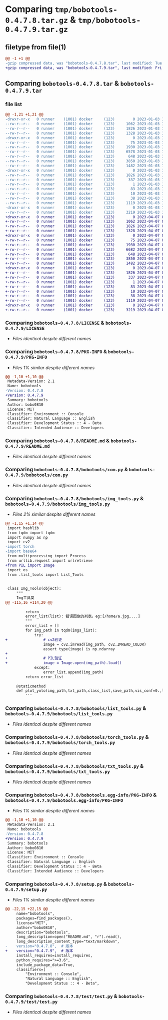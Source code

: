 # Comparing `tmp/bobotools-0.4.7.8.tar.gz` & `tmp/bobotools-0.4.7.9.tar.gz`

## filetype from file(1)

```diff
@@ -1 +1 @@
-gzip compressed data, was "bobotools-0.4.7.8.tar", last modified: Tue Jan  3 13:07:27 2023, max compression
+gzip compressed data, was "bobotools-0.4.7.9.tar", last modified: Fri Apr  7 03:18:01 2023, max compression
```

## Comparing `bobotools-0.4.7.8.tar` & `bobotools-0.4.7.9.tar`

### file list

```diff
@@ -1,21 +1,21 @@
-drwxr-xr-x   0 runner    (1001) docker     (123)        0 2023-01-03 13:07:27.336599 bobotools-0.4.7.8/
--rw-r--r--   0 runner    (1001) docker     (123)     1062 2023-01-03 13:07:18.000000 bobotools-0.4.7.8/LICENSE
--rw-r--r--   0 runner    (1001) docker     (123)     1826 2023-01-03 13:07:27.336599 bobotools-0.4.7.8/PKG-INFO
--rw-r--r--   0 runner    (1001) docker     (123)     1328 2023-01-03 13:07:18.000000 bobotools-0.4.7.8/README.md
-drwxr-xr-x   0 runner    (1001) docker     (123)        0 2023-01-03 13:07:27.336599 bobotools-0.4.7.8/bobotools/
--rw-r--r--   0 runner    (1001) docker     (123)       75 2023-01-03 13:07:18.000000 bobotools-0.4.7.8/bobotools/__init__.py
--rw-r--r--   0 runner    (1001) docker     (123)     1930 2023-01-03 13:07:18.000000 bobotools-0.4.7.8/bobotools/com.py
--rw-r--r--   0 runner    (1001) docker     (123)     6578 2023-01-03 13:07:18.000000 bobotools-0.4.7.8/bobotools/img_tools.py
--rw-r--r--   0 runner    (1001) docker     (123)      648 2023-01-03 13:07:18.000000 bobotools-0.4.7.8/bobotools/list_tools.py
--rw-r--r--   0 runner    (1001) docker     (123)     3850 2023-01-03 13:07:18.000000 bobotools-0.4.7.8/bobotools/torch_tools.py
--rw-r--r--   0 runner    (1001) docker     (123)     1482 2023-01-03 13:07:18.000000 bobotools-0.4.7.8/bobotools/txt_tools.py
-drwxr-xr-x   0 runner    (1001) docker     (123)        0 2023-01-03 13:07:27.336599 bobotools-0.4.7.8/bobotools.egg-info/
--rw-r--r--   0 runner    (1001) docker     (123)     1826 2023-01-03 13:07:27.000000 bobotools-0.4.7.8/bobotools.egg-info/PKG-INFO
--rw-r--r--   0 runner    (1001) docker     (123)      337 2023-01-03 13:07:27.000000 bobotools-0.4.7.8/bobotools.egg-info/SOURCES.txt
--rw-r--r--   0 runner    (1001) docker     (123)        1 2023-01-03 13:07:27.000000 bobotools-0.4.7.8/bobotools.egg-info/dependency_links.txt
--rw-r--r--   0 runner    (1001) docker     (123)       83 2023-01-03 13:07:27.000000 bobotools-0.4.7.8/bobotools.egg-info/requires.txt
--rw-r--r--   0 runner    (1001) docker     (123)       10 2023-01-03 13:07:27.000000 bobotools-0.4.7.8/bobotools.egg-info/top_level.txt
--rw-r--r--   0 runner    (1001) docker     (123)       38 2023-01-03 13:07:27.336599 bobotools-0.4.7.8/setup.cfg
--rw-r--r--   0 runner    (1001) docker     (123)     1119 2023-01-03 13:07:18.000000 bobotools-0.4.7.8/setup.py
-drwxr-xr-x   0 runner    (1001) docker     (123)        0 2023-01-03 13:07:27.336599 bobotools-0.4.7.8/test/
--rw-r--r--   0 runner    (1001) docker     (123)     3219 2023-01-03 13:07:18.000000 bobotools-0.4.7.8/test/test.py
+drwxr-xr-x   0 runner    (1001) docker     (123)        0 2023-04-07 03:18:01.287969 bobotools-0.4.7.9/
+-rw-r--r--   0 runner    (1001) docker     (123)     1062 2023-04-07 03:17:50.000000 bobotools-0.4.7.9/LICENSE
+-rw-r--r--   0 runner    (1001) docker     (123)     1826 2023-04-07 03:18:01.287969 bobotools-0.4.7.9/PKG-INFO
+-rw-r--r--   0 runner    (1001) docker     (123)     1328 2023-04-07 03:17:50.000000 bobotools-0.4.7.9/README.md
+drwxr-xr-x   0 runner    (1001) docker     (123)        0 2023-04-07 03:18:01.287969 bobotools-0.4.7.9/bobotools/
+-rw-r--r--   0 runner    (1001) docker     (123)       75 2023-04-07 03:17:50.000000 bobotools-0.4.7.9/bobotools/__init__.py
+-rw-r--r--   0 runner    (1001) docker     (123)     1930 2023-04-07 03:17:50.000000 bobotools-0.4.7.9/bobotools/com.py
+-rw-r--r--   0 runner    (1001) docker     (123)     6682 2023-04-07 03:17:50.000000 bobotools-0.4.7.9/bobotools/img_tools.py
+-rw-r--r--   0 runner    (1001) docker     (123)      648 2023-04-07 03:17:50.000000 bobotools-0.4.7.9/bobotools/list_tools.py
+-rw-r--r--   0 runner    (1001) docker     (123)     3850 2023-04-07 03:17:50.000000 bobotools-0.4.7.9/bobotools/torch_tools.py
+-rw-r--r--   0 runner    (1001) docker     (123)     1482 2023-04-07 03:17:50.000000 bobotools-0.4.7.9/bobotools/txt_tools.py
+drwxr-xr-x   0 runner    (1001) docker     (123)        0 2023-04-07 03:18:01.287969 bobotools-0.4.7.9/bobotools.egg-info/
+-rw-r--r--   0 runner    (1001) docker     (123)     1826 2023-04-07 03:18:01.000000 bobotools-0.4.7.9/bobotools.egg-info/PKG-INFO
+-rw-r--r--   0 runner    (1001) docker     (123)      337 2023-04-07 03:18:01.000000 bobotools-0.4.7.9/bobotools.egg-info/SOURCES.txt
+-rw-r--r--   0 runner    (1001) docker     (123)        1 2023-04-07 03:18:01.000000 bobotools-0.4.7.9/bobotools.egg-info/dependency_links.txt
+-rw-r--r--   0 runner    (1001) docker     (123)       83 2023-04-07 03:18:01.000000 bobotools-0.4.7.9/bobotools.egg-info/requires.txt
+-rw-r--r--   0 runner    (1001) docker     (123)       10 2023-04-07 03:18:01.000000 bobotools-0.4.7.9/bobotools.egg-info/top_level.txt
+-rw-r--r--   0 runner    (1001) docker     (123)       38 2023-04-07 03:18:01.287969 bobotools-0.4.7.9/setup.cfg
+-rw-r--r--   0 runner    (1001) docker     (123)     1119 2023-04-07 03:17:50.000000 bobotools-0.4.7.9/setup.py
+drwxr-xr-x   0 runner    (1001) docker     (123)        0 2023-04-07 03:18:01.287969 bobotools-0.4.7.9/test/
+-rw-r--r--   0 runner    (1001) docker     (123)     3219 2023-04-07 03:17:50.000000 bobotools-0.4.7.9/test/test.py
```

### Comparing `bobotools-0.4.7.8/LICENSE` & `bobotools-0.4.7.9/LICENSE`

 * *Files identical despite different names*

### Comparing `bobotools-0.4.7.8/PKG-INFO` & `bobotools-0.4.7.9/PKG-INFO`

 * *Files 1% similar despite different names*

```diff
@@ -1,10 +1,10 @@
 Metadata-Version: 2.1
 Name: bobotools
-Version: 0.4.7.8
+Version: 0.4.7.9
 Summary: bobotools
 Author: bobo0810
 License: MIT
 Classifier: Environment :: Console
 Classifier: Natural Language :: English
 Classifier: Development Status :: 4 - Beta
 Classifier: Intended Audience :: Developers
```

### Comparing `bobotools-0.4.7.8/README.md` & `bobotools-0.4.7.9/README.md`

 * *Files identical despite different names*

### Comparing `bobotools-0.4.7.8/bobotools/com.py` & `bobotools-0.4.7.9/bobotools/com.py`

 * *Files identical despite different names*

### Comparing `bobotools-0.4.7.8/bobotools/img_tools.py` & `bobotools-0.4.7.9/bobotools/img_tools.py`

 * *Files 2% similar despite different names*

```diff
@@ -1,15 +1,14 @@
 import hashlib
 from tqdm import tqdm
 import numpy as np
 import cv2
-import torch
-import base64
 from multiprocessing import Process
 from urllib.request import urlretrieve
+from PIL import Image
 import os
 from .list_tools import List_Tools
 
 
 class Img_Tools(object):
     """
     Img工具类
@@ -115,16 +114,20 @@
 
         return
         error_list(list): 错误图像的列表。eg:[/home/a.jpg,...]
         """
         error_list = []
         for img_path in tqdm(imgs_list):
             try:
+                # cv2验证
                 image = cv2.imread(img_path, cv2.IMREAD_COLOR)
                 assert type(image) is np.ndarray
+
+                # PIL验证
+                image = Image.open(img_path).load()
             except:
                 error_list.append(img_path)
         return error_list
 
     @staticmethod
     def plot_yolo(img_path,txt_path,class_list,save_path,vis_conf=0.,lw=6):
         '''
```

### Comparing `bobotools-0.4.7.8/bobotools/list_tools.py` & `bobotools-0.4.7.9/bobotools/list_tools.py`

 * *Files identical despite different names*

### Comparing `bobotools-0.4.7.8/bobotools/torch_tools.py` & `bobotools-0.4.7.9/bobotools/torch_tools.py`

 * *Files identical despite different names*

### Comparing `bobotools-0.4.7.8/bobotools/txt_tools.py` & `bobotools-0.4.7.9/bobotools/txt_tools.py`

 * *Files identical despite different names*

### Comparing `bobotools-0.4.7.8/bobotools.egg-info/PKG-INFO` & `bobotools-0.4.7.9/bobotools.egg-info/PKG-INFO`

 * *Files 1% similar despite different names*

```diff
@@ -1,10 +1,10 @@
 Metadata-Version: 2.1
 Name: bobotools
-Version: 0.4.7.8
+Version: 0.4.7.9
 Summary: bobotools
 Author: bobo0810
 License: MIT
 Classifier: Environment :: Console
 Classifier: Natural Language :: English
 Classifier: Development Status :: 4 - Beta
 Classifier: Intended Audience :: Developers
```

### Comparing `bobotools-0.4.7.8/setup.py` & `bobotools-0.4.7.9/setup.py`

 * *Files 1% similar despite different names*

```diff
@@ -22,15 +22,15 @@
     name="bobotools",
     packages=find_packages(),
     license="MIT",
     author="bobo0810",
     description="bobotools",
     long_description=open("README.md", "r").read(),
     long_description_content_type="text/markdown",
-    version="0.4.7.8",  # 版本
+    version="0.4.7.9",  # 版本
     install_requires=install_requires,
     python_requires=">=3.6",
     include_package_data=True,
     classifiers=[
         "Environment :: Console",
         "Natural Language :: English",
         "Development Status :: 4 - Beta",
```

### Comparing `bobotools-0.4.7.8/test/test.py` & `bobotools-0.4.7.9/test/test.py`

 * *Files identical despite different names*

